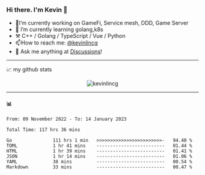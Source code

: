 ### Hi there. I'm Kevin 👋

- 🔭I’m currently working on GameFi, Service mesh, DDD, Game Server
- 🌱 I’m currently learning golang,k8s
-   :hammer_and_pick: C++ / Golang / TypeScript / Vue / Python
- 📫How to reach me: [@kevinlincg](https://twitter.com/kevinlincg) 
-   :thought_balloon: Ask me anything at [Discussions](https://github.com/kevinlincg/kevinlincg/discussions/new)!

---

📈 my github stats

<p align="center"> <img src="https://github-readme-stats-ouuan.vercel.app/api?username=kevinlincg&theme=dark&show_icons=true&count_private=true" alt="kevinlincg" />

---

#### :bar_chart: 

<!--START_SECTION:waka-->

```text
From: 09 November 2022 - To: 14 January 2023

Total Time: 117 hrs 36 mins

Go               111 hrs 1 min   >>>>>>>>>>>>>>>>>>>>>>>>-   94.40 %
TOML             1 hr 41 mins    -------------------------   01.44 %
HTML             1 hr 39 mins    -------------------------   01.41 %
JSON             1 hr 14 mins    -------------------------   01.06 %
YAML             38 mins         -------------------------   00.54 %
Markdown         33 mins         -------------------------   00.47 %
```

<!--END_SECTION:waka-->
